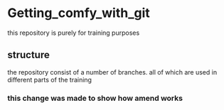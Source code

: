 # Getting_comfy_with_git
this repository is purely for training purposes

## structure
the repository consist of a number of branches. 
all of which are used in different parts of the training


### this change was made to show how amend works
